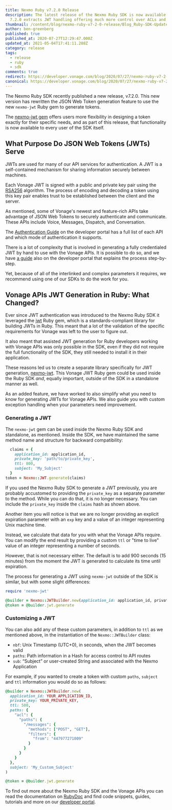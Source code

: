 ```yaml
---
title: Nexmo Ruby v7.2.0 Release
description: The latest release of the Nexmo Ruby SDK is now available. Version
  7.2.0 extracts JWT handling offering much more control over ACLs and more.
thumbnail: /content/blog/nexmo-ruby-v7-2-0-release/Blog_Ruby-SDK-Update_1200x600.png
author: ben-greenberg
published: true
published_at: 2020-07-27T12:29:47.000Z
updated_at: 2021-05-04T17:41:11.208Z
category: release
tags:
  - release
  - ruby
  - sdk
comments: true
redirect: https://developer.vonage.com/blog/2020/07/27/nexmo-ruby-v7-2-0-release
canonical: https://developer.vonage.com/blog/2020/07/27/nexmo-ruby-v7-2-0-release
---
```

The Nexmo Ruby SDK recently published a new release, v7.2.0. This new version has rewritten the JSON Web Token generation feature to use the new `nexmo-jwt` Ruby gem to generate tokens. 

The [nexmo-jwt gem](https://github.com/Nexmo/nexmo-jwt-ruby) offers users more flexibility in designing a token exactly for their specific needs, and as part of this release, that functionality is now available to every user of the SDK itself.

## What Purpose Do JSON Web Tokens (JWTs) Serve

JWTs are used for many of our API services for authentication. A JWT is a self-contained mechanism for sharing information securely between machines.

Each Vonage JWT is signed with a public and private key pair using the [RSA256](https://en.wikipedia.org/wiki/RSA_(cryptosystem)) algorithm. The process of encoding and decoding a token using this key pair enables trust to be established between the client and the server.

As mentioned, some of Vonage's newest and feature-rich APIs take advantage of JSON Web Tokens to securely authenticate and communicate. These APIs include Voice, Messages, Dispatch, and Conversation.

The [Authentication Guide](https://developer.nexmo.com/concepts/guides/authentication) on the developer portal has a full list of each API and which mode of authentication it supports.

There is a lot of complexity that is involved in generating a fully credentialed JWT by hand to use with the Vonage APIs. It is possible to do so, and we have [a guide](https://developer.nexmo.com/conversation/guides/jwt-acl#other-languages) also on the developer portal that explains the process step-by-step.

Yet, because of all of the interlinked and complex parameters it requires, we recommend using one of our SDKs to do the work for you.

## Vonage APIs JWT Generation in Ruby: What Changed?

Ever since JWT authentication was introduced to the Nexmo Ruby SDK it leveraged the [jwt](https://github.com/jwt/ruby-jwt) Ruby gem, which is a standards-compliant library for building JWTs in Ruby. This meant that a lot of the validation of the specific requirements for Vonage was left to the user to figure out.

It also meant that assisted JWT generation for Ruby developers working with Vonage APIs was only possible in the SDK, even if they did not require the full functionality of the SDK, they still needed to install it in their application.

These reasons led us to create a separate library specifically for JWT generation, [nexmo-jwt](https://github.com/Nexmo/nexmo-jwt-ruby). This Vonage JWT Ruby gem could be used inside the Ruby SDK *and*, equally important, outside of the SDK in a standalone manner as well.

As an added feature, we have worked to also simplify what you need to know for generating JWTs for Vonage APIs. We also guide you with custom exception handling when your parameters need improvement.

### Generating a JWT

The `nexmo-jwt` gem can be used inside the Nexmo Ruby SDK and standalone, as mentioned. Inside the SDK, we have maintained the same method name and structure for backward compatibility:

```ruby
  claims = {
    application_id: application_id,
    private_key: 'path/to/private_key',
    ttl: 800,
    subject: 'My_Subject'
  }
token = Nexmo::JWT.generate(claims)
```

If you used the Nexmo Ruby SDK to generate a JWT previously, you are probably accustomed to providing the `private_key` as a separate parameter to the method. While you can do that, it is no longer necessary. You can include the `private_key` inside the `claims` hash as shown above.

Another item you will notice is that we are no longer providing an explicit expiration parameter with an `exp` key and a value of an integer representing Unix machine time.

Instead, we calculate that data for you with what the Vonage APIs require. You can modify the end result by providing a custom `ttl` or "time to live" value of an integer representing a number of seconds.

However, that is not necessary either. The default is to add 900 seconds (15 minutes) from the moment the JWT is generated to calculate its time until expiration.

The process for generating a JWT using `nexmo-jwt` outside of the SDK is similar, but with some slight differences:

```ruby
require 'nexmo-jwt'

@builder = Nexmo::JWTBuilder.new(application_id: application_id, private_key = 'path/to/private/key')
@token = @builder.jwt.generate
```

### Customizing a JWT

You can also add any of these custom parameters, in addition to `ttl` as we mentioned above, in the instantiation of the `Nexmo::JWTBuilder` class:

* `nbf`: Unix Timestamp (UTC+0), in seconds, when the JWT becomes valid
* `paths`: Path information in a Hash for access control to API routes
* `sub`: “Subject” or user-created String and associated with the Nexmo Application

For example, if you wanted to create a token with custom `paths`, `subject` and `ttl` information you would do so as follows:

```ruby
@builder = Nexmo::JWTBuilder.new(
  application_id: YOUR_APPLICATION_ID,
  private_key: YOUR_PRIVATE_KEY,
  ttl: 500,
  paths: {
    "acl": {
      "paths": {
        "/messages": {
          "methods": ["POST", "GET"],
          "filters": {
            "from": "447977271009"  
          }     
        }  
      }   
    }
  },
  subject: 'My_Custom_Subject'
)

@token = @builder.jwt.generate
```

To find out more about the Nexmo Ruby SDK and the Vonage APIs you can read the documentation on [RubyDoc](https://rubydoc.info/github/nexmo/nexmo-ruby) and find code snippets, guides, tutorials and more on our [developer portal](https://developer.nexmo.com).